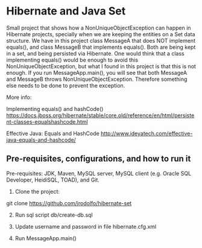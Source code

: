 # Hibernate and Java Set 

Small project that shows how a NonUniqueObjectException can happen in Hibernate
projects, specially when we are keeping the entities on a Set data structure.
We have in this project class MessageA that does NOT implement equals(), and class
MessageB that implements equals(). Both are being kept in a set, and being persisted
via Hibernate. One would think that a class implementing equals() would be enough to
avoid this NonUniqueObjectException, but what I found in this project is that this is not
enough. If you run MessageApp.main(), you will see that both MessageA and MessageB throws
NonUniqueObjectException. Therefore something else needs to be done to prevent the exception.

More info:

Implementing equals() and hashCode()
https://docs.jboss.org/hibernate/stable/core.old/reference/en/html/persistent-classes-equalshashcode.html

Effective Java: Equals and HashCode
http://www.ideyatech.com/effective-java-equals-and-hashcode/


## Pre-requisites, configurations, and how to run it

Pre-requisites: JDK, Maven, MySQL server, MySQL client (e.g. Oracle SQL Developer, HeidiSQL, TOAD), and Git.

1) Clone the project:

git clone https://github.com/jrodolfo/hibernate-set

2) Run sql script db/create-db.sql

3) Update username and password in file hibernate.cfg.xml

4) Run MessageApp.main()
